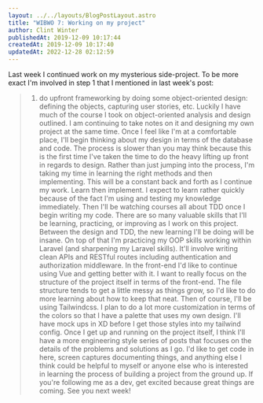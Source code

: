 ```yaml
---
layout: ../../layouts/BlogPostLayout.astro
title: "WIBWO 7: Working on my project"
author: Clint Winter
publishedAt: 2019-12-09 10:17:44
createdAt: 2019-12-09 10:17:40
updatedAt: 2022-12-28 02:12:59
---
```


Last week I continued work on my mysterious side-project. To be more exact I'm involved in step 1 that I mentioned in last week's post:
> 1. do upfront frameworking by doing some object-oriented design: defining the objects, capturing user stories, etc.
Luckily I have much of the course I took on object-oriented analysis and design outlined. I am continuing to take notes on it and designing my own project at the same time. Once I feel like I'm at a comfortable place, I'll begin thinking about my design in terms of the database and code. 
The process is slower than you may think because this is the first time I've taken the time to do the heavy lifting up front in regards to design. Rather than just jumping into the process, I'm taking my time in learning the right methods and then implementing. This will be a constant back and forth as I continue my work. Learn then implement. 
I expect to learn rather quickly because of the fact I'm using and testing my knowledge immediately. Then I'll be watching courses all about TDD once I begin writing my code. There are so many valuable skills that I'll be learning, practicing, or improving as I work on this project. Between the design and TDD, the new learning I'll be doing will be insane. 
On top of that I'm practicing my OOP skills working within Laravel (and sharpening my Laravel skills). It'll involve writing clean APIs and RESTful routes including authentication and authorization middleware. In the front-end I'd like to continue using Vue and getting better with it. I want to really focus on the structure of the project itself in terms of the front-end. The file structure tends to get a little messy as things grow, so I'd like to do more learning about how to keep that neat. 
Then of course, I'll be using Tailwindcss. I plan to do a lot more customization in terms of the colors so that I have a palette that uses my own design. I'll have mock ups in XD before I get those styles into my tailwind config. 
Once I get up and running on the project itself, I think I'll have a more engineering style series of posts that focuses on the details of the problems and solutions as I go. I'd like to get code in here, screen captures documenting things, and anything else I think could be helpful to myself or anyone else who is interested in learning the process of building a project from the ground up.
If you're following me as a dev, get excited because great things are coming. 
See you next week!
